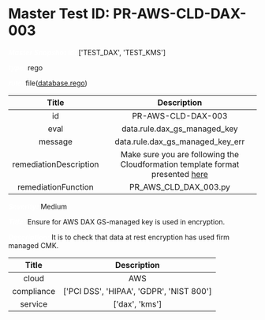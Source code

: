 



# Master Test ID: PR-AWS-CLD-DAX-003


***<font color="white">Master Snapshot Id:</font>*** ['TEST_DAX', 'TEST_KMS']

***<font color="white">type:</font>*** rego

***<font color="white">rule:</font>*** file([database.rego])  
  
  
  
  

|Title|Description|
| :---: | :---: |
|id|PR-AWS-CLD-DAX-003|
|eval|data.rule.dax_gs_managed_key|
|message|data.rule.dax_gs_managed_key_err|
|remediationDescription|Make sure you are following the Cloudformation template format presented <a href='https://boto3.amazonaws.com/v1/documentation/api/latest/reference/services/dax.html#DAX.Client.describe_clusters' target='_blank'>here</a>|
|remediationFunction|PR_AWS_CLD_DAX_003.py|


***<font color="white">Severity:</font>*** Medium

***<font color="white">Title:</font>*** Ensure for AWS DAX GS-managed key is used in encryption.

***<font color="white">Description:</font>*** It is to check that data at rest encryption has used firm managed CMK.  
  
  

|Title|Description|
| :---: | :---: |
|cloud|AWS|
|compliance|['PCI DSS', 'HIPAA', 'GDPR', 'NIST 800']|
|service|['dax', 'kms']|



[database.rego]: https://github.com/prancer-io/prancer-compliance-test/tree/master/aws/cloud/database.rego
